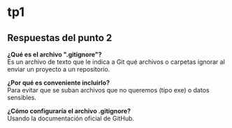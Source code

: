 # tp1

## Respuestas del punto 2

**¿Qué es el archivo ".gitignore"?**  
Es un archivo de texto que le indica a Git qué archivos o carpetas ignorar al enviar un proyecto a un repositorio.  

**¿Por qué es conveniente incluirlo?**  
Para evitar que se suban archivos que no queremos (tipo exe) o datos sensibles.  

**¿Cómo configuraría el archivo .gitignore?**  
Usando la documentación oficial de GitHub.




